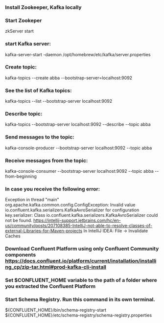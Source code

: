 ### Install Zookeeper, Kafka locally

### Start Zookeper
zkServer start

### start Kafka server:
kafka-server-start -daemon /opt/homebrew/etc/kafka/server.properties

### Create topic:
kafka-topics --create abba --bootstrap-server=localhost:9092

### See the list of Kafka topics:
kafka-topics --list --bootstrap-server localhost:9092

### Describe topic:
kafka-topics --bootstrap-server localhost:9092 --describe --topic abba

### Send messages to the topic:
kafka-console-producer --bootstrap-server localhost:9092 --topic abba

### Receive messages from the topic:
kafka-console-consumer --bootstrap-server localhost:9092 --topic abba --from-beginning

### In case you receive the following error:
Exception in thread "main" org.apache.kafka.common.config.ConfigException: Invalid value io.confluent.kafka.serializers.KafkaAvroSerializer for configuration key.serializer: Class io.confluent.kafka.serializers.KafkaAvroSerializer could not be found.
https://intellij-support.jetbrains.com/hc/en-us/community/posts/207108385-IntelliJ-not-able-to-resolve-classes-of-external-Libraries-for-Maven-projects
In IntelliJ IDEA: File -> Invalidate Caches

### Download Confluent Platform using only Confluent Community components https://docs.confluent.io/platform/current/installation/installing_cp/zip-tar.html#prod-kafka-cli-install
### Set $CONFLUENT_HOME variable to the path of a folder where you extracted the Confluent Platform
### Start Schema Registry. Run this command in its own terminal.
${CONFLUENT_HOME}/bin/schema-registry-start ${CONFLUENT_HOME}/etc/schema-registry/schema-registry.properties
